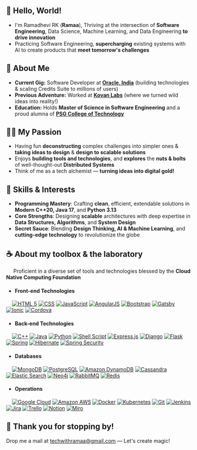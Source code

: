 ## 🐼 Hello, World! 

- I'm Ramadhevi RK (**Ramaa**), Thriving at the intersection of **Software Engineering**, Data Science, Machine Learning, and Data Engineering **to drive innovation**
- Practicing Software Engineering, **supercharging** existing systems with AI to create products that **meet tomorrow's challenges**

## 🥑 About Me

- **Current Gig:** Software Developer at **[Oracle, India](https://oracle.com)** (building technologies & scaling Credits Suite to millions of users)
- **Previous Adventure:** Worked at **[Kovan Labs](https://kovanlabs.com)** (where we turned wild ideas into reality!)  
- **Education:** Holds **Master of Science in Software Engineering** and a proud alumna of **[PSG College of Technology](https://www.psgtech.edu/index1.php)**

## 🏄‍♀️ My Passion

- Having fun **deconstructing** complex challenges into simpler ones & **taking ideas to design** & **design to scalable solutions**
- Enjoys **building tools and technologies**, and **explores** the **nuts & bolts** of well-thought-out **Distributed Systems**
- Think of me as a tech alchemist — **turning ideas into digital gold!**

## 🚀 Skills & Interests

- **Programming Mastery**: Crafting **clean**, efficient, extendable solutions in **Modern C++20, Java 17**, and **Python 3.13**
- **Core Strengths**: Designing **scalable** architectures with deep expertise in **Data Structures, Algorithms**, and **System Design**
- **Secret Sauce**: Blending **Design Thinking, AI & Machine Learning**, and **cutting-edge technology** to revolutionize the globe

## ☕ About my toolbox & the laboratory

&nbsp;&nbsp;&nbsp;&nbsp; Proficient in a diverse set of tools and technologies blessed by the **Cloud Native Computing Foundation**

- #### Front-end Technologies
&nbsp;&nbsp;&nbsp;&nbsp;[![HTML 5](https://img.shields.io/badge/HTML-E34F26.svg?style=plastic&logo=html5&logoColor=white)](https://developer.mozilla.org/en-US/docs/Glossary/HTML5)
[![CSS](https://img.shields.io/badge/CSS-1572B6.svg?style=plastic&logo=css3&logoColor=white)](https://www.css3.info/)
[![JavaScript](https://img.shields.io/badge/JavaScript-F7DF1E.svg?style=plastic&logo=javascript&logoColor=black)](https://www.javascript.com/)
[![AngularJS](https://img.shields.io/badge/AngularJS-E23237?style=plastic&logo=angularjs&logoColor=white)](https://angularjs.org/)
[![Bootstrap](https://img.shields.io/badge/Bootstrap-563D7C?style=plastic&logo=bootstrap&logoColor=white)](https://getbootstrap.com/)
[![Gatsby](https://img.shields.io/badge/Gatsby-663399?style=plastic&logo=gatsby&logoColor=white)](https://gatsbyjs.com/)
[![Ionic](https://img.shields.io/badge/Ionic-3880FF?style=plastic&logo=ionic&logoColor=white)](https://ionicframework.com/)
[![Cordova](https://img.shields.io/badge/Cordova-35434F?style=plastic&logo=apache-cordova&logoColor=E8E8E8)](https://cordova.apache.org/)

- #### Back-end Technologies
&nbsp;&nbsp;&nbsp;&nbsp;[![C++](https://img.shields.io/badge/c++-%2300599C.svg?style=plastic&logo=c%2B%2B&logoColor=white)](https://isocpp.org/)
[![Java](https://img.shields.io/badge/Java-ED8B00?style=plastic&logo=openjdk&logoColor=white)](https://www.oracle.com/java/)
[![Python](https://img.shields.io/badge/Python-3776AB?style=plastic&logo=python&logoColor=white)](https://www.python.org/)
[![Shell Script](https://img.shields.io/badge/Shell_Script-121011?style=plastic&logo=gnu-bash&logoColor=white)](https://www.gnu.org/software/bash/)
[![Express.js](https://img.shields.io/badge/Express.js-404D59?style=plastic)](https://expressjs.com/)
[![Django](https://img.shields.io/badge/Django-092E20?style=plastic&logo=django&logoColor=white)](https://www.djangoproject.com/)
[![Flask](https://img.shields.io/badge/Flask-000000?style=plastic&logo=flask&logoColor=white)](https://palletsprojects.com/projects/flask/)
[![Spring](https://img.shields.io/badge/Spring-6DB33F?style=plastic&logo=spring&logoColor=white)](https://spring.io/)
[![Hibernate](https://img.shields.io/badge/Hibernate-59666C?style=plastic&logo=Hibernate&logoColor=white)](https://hibernate.org/orm/)
[![Spring Security](https://img.shields.io/badge/Spring_Security-6DB33F?style=plastic&logo=Spring-Security&logoColor=white)](https://spring.io/projects/spring-security)

- #### Databases
&nbsp;&nbsp;&nbsp;&nbsp;[![MongoDB](https://img.shields.io/badge/MongoDB-4EA94B?style=plastic&logo=mongodb&logoColor=white)](https://www.mongodb.com/)
[![PostgreSQL](https://img.shields.io/badge/PostgreSQL-316192?style=plastic&logo=postgresql&logoColor=white)](https://www.postgresql.org/)
[![Amazon DynamoDB](https://img.shields.io/badge/Amazon%20DynamoDB-4053D6?style=plastic&logo=Amazon%20DynamoDB&logoColor=white)](http://aws.amazon.com/dynamodb/)
[![Cassandra](https://img.shields.io/badge/Cassandra-1287B1?style=plastic&logo=apache%20cassandra&logoColor=white)](https://cassandra.apache.org/)
[![Elastic Search](https://img.shields.io/badge/Elastic_Search-005571?style=plastic&logo=elasticsearch&logoColor=white)](https://www.elastic.co/elasticsearch/)
[![Neo4j](https://img.shields.io/badge/Neo4j-018bff?style=plastic&logo=neo4j&logoColor=white)](https://neo4j.com/)
[![RabbitMQ](https://img.shields.io/badge/rabbitmq-%23FF6600.svg?&style=plastic&logo=rabbitmq&logoColor=white)](https://www.rabbitmq.com/)
[![Redis](https://img.shields.io/badge/redis-%23DD0031.svg?&style=plastic&logo=redis&logoColor=white)](https://redis.io/)

- #### Operations
&nbsp;&nbsp;&nbsp;&nbsp;[![Google Cloud](https://img.shields.io/badge/Google_Cloud-4285F4?style=plastic&logo=google-cloud&logoColor=white)](https://cloud.google.com/?hl=en)
[![Amazon AWS](https://img.shields.io/badge/Amazon_AWS-232F3E?style=plastic&logo=amazon-aws&logoColor=white)](https://aws.amazon.com/)
[![Docker](https://img.shields.io/badge/docker-%230db7ed.svg?style=plastic&logo=docker&logoColor=white)](https://www.docker.com/)
[![Kubernetes](https://img.shields.io/badge/kubernetes-%23326ce5.svg?style=plastic&logo=kubernetes&logoColor=white)](https://kubernetes.io/)
[![Git](https://img.shields.io/badge/GIT-E44C30?style=plastic&logo=git&logoColor=white)](https://git-scm.com/)
[![Jenkins](https://img.shields.io/badge/Jenkins-D24939?style=plastic&logo=Jenkins&logoColor=white)](https://www.jenkins.io/)
[![Jira](https://img.shields.io/badge/Jira-0052CC?style=plastic&logo=Jira&logoColor=white)](https://www.atlassian.com/software/jira/)
[![Trello](https://img.shields.io/badge/Trello-0052CC?style=plastic&logo=trello&logoColor=white)](http://trello.com/)
[![Notion](https://img.shields.io/badge/Notion-000000?style=plastic&logo=notion&logoColor=white)](https://www.notion.so/)
[![Miro](https://img.shields.io/badge/Miro-050038?style=plastic&logo=Miro&logoColor=white)](https://miro.com/)

## 🌸 Thank you for stopping by!

Drop me a mail at [techwithramaa@gmail.com](mailto:TechWithRamaa@example.com) — Let's create magic!

